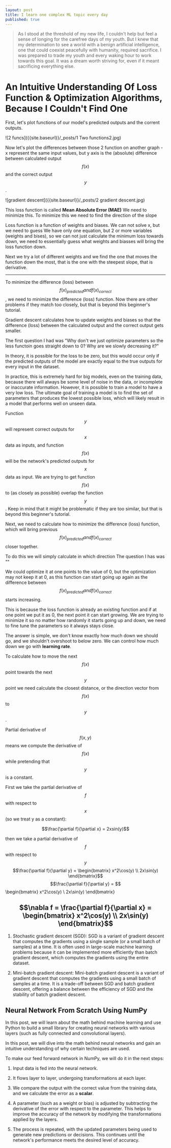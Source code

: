 ```yaml
---
layout: post
title: I learn one complex ML topic every day
published: true
---
```

<!-- MathJax -->

<script type="text/javascript"

  src="https://cdnjs.cloudflare.com/ajax/libs/mathjax/2.7.3/MathJax.js?config=TeX-AMS-MML_HTMLorMML">

</script>

> As I stood at the threshold of my new life, I couldn't help but feel a sense of longing for the carefree days of my youth. But I knew that my determination to see a world with a benign artificial intelligence, one that could coexist peacefully with humanity, required sacrifice. I was prepared to trade my youth and every waking hour to work towards this goal. It was a dream worth striving for, even if it meant sacrificing everything else.

# An Intuitive Understanding Of Loss Function & Optimization Algorithms, Because I Couldn't Find One


First, let's plot functions of our model's predicted outputs and the corrent outputs.

![2 funcs]({{site.baseurl}}/_posts/1 Two functions2.jpg)



Now let's plot the differences between those 2 function on another graph - x represent the same input values, but y axis is the (absolute) difference between calculated output $$f(x)$$ and the correct output $$y$$.

![gradient descent]({{site.baseurl}}/_posts/2 gradient descent.jpg)

This loss function is called **Mean Absolute Error (MAE)**
We need to minimize this.
To minimize this we need to find the direction of the slope

Loss function is a function of weights and biases. We can not solve x, but we need to guess
We have only one equation, but 2 or more variables (weights and bises), so we can not just calculate the minimum loss towards down, we need to essentially guess what weights and biasses will bring the loss function down.

Next we try a lot of different weights and we find the one that moves the function down the most, that is the one with the steepest slope, that is derivative.

--------
To minimize the difference (loss) between $$f(x)_{predicted} and f(x)_{correct}$$, we need to minimize the difference (loss) function.
Now there are other problems if they match too closely, but that is beyond this beginner's tutorial.

Gradient descent calculates how to update weights and biases so that the difference (loss) between the calculated output and the correct output gets smaller.

The first question I had was "Why don't we just optimize parameters so the less functoin goes straight down to 0? Why are we slowly decreasing it?"


In theory, it is possible for the loss to be zero, but this would occur only if the predicted outputs of the model are exactly equal to the true outputs for every input in the dataset.

In practice, this is extremely hard for big models, even on the training data, because there will always be some level of noise in the data, or incomplete or inaccurate information. However, it is possible to train a model to have a very low loss. The ultimate goal of training a model is to find the set of parameters that produces the lowest possible loss, which will likely result in a model that performs well on unseen data.




Function $$y$$ will represent correct outputs for $$x$$ data as inputs, and function $$f(x)$$ will be the network's predicted outputs for $$x$$ data as input. We are trying to get function $$f(x)$$ to (as closely as possible) overlap the function $$y$$. Keep in mind that it might be problematic if they are too similar, but that is beyond this beginner's tutorial.


Next, we need to calculate how to minimize the difference (loss) function, which will bring previous $$f(x)_{predicted} and f(x)_{correct}$$ closer together.

To do this we will simply calculate in which direction
The question I has was ""

We could optimize it at one points to the value of 0, but the optimization may not keep it at 0, as this function can start going up again as the difference between $$f(x)_{predicted} and f(x)_{correct}$$ starts increasing.





This is because the loss function is already an existing function and if at one point we put it as 0, the next point it can start growing. We are trying to minimize it so no matter how randomly it starts going up and down, we need to fine tune the parameters so it always stays close.


The answer is simple, we don't know exactly how much down we should go, and we shouldn't overshoot to below zero. We can control how much down we go with **learning rate**.

To calculate how to move the next $$f(x)$$ point towards the next $$y$$ point we need calculate the closest distance, or the direction vector from $$f(x)$$ to $$y$$.

Partial derivative of $$f(x,y)$$ means we compute the derivative of $$f(x)$$ while pretending that $$y$$ is a constant.



First we take the partial derivative of $$f$$ with respect to $$x$$ (so we treat y as a constant):

$$\frac{\partial f}{\partial x} = 2xsin(y)$$

then we take a partial derivative of $$f$$ with respect to $$y$$
$$\frac{\partial f}{\partial y} = \begin{bmatrix} x^2\cos(y) \\ 2x\sin(y) \end{bmatrix}$$
$$\frac{\partial f}{\partial y} = $$\begin{bmatrix} x^2\cos(y) \\ 2x\sin(y) \end{bmatrix}



$$\nabla f = \frac{\partial f}{\partial x} = \begin{bmatrix} x^2\cos(y) \\ 2x\sin(y) \end{bmatrix}$$
-------------------------


1. Stochastic gradient descent (SGD): SGD is a variant of gradient descent that computes the gradients using a single sample (or a small batch of samples) at a time. It is often used in large-scale machine learning problems because it can be implemented more efficiently than batch gradient descent, which computes the gradients using the entire dataset.


2. Mini-batch gradient descent: Mini-batch gradient descent is a variant of gradient descent that computes the gradients using a small batch of samples at a time. It is a trade-off between SGD and batch gradient descent, offering a balance between the efficiency of SGD and the stability of batch gradient descent.































## Neural Network From Scratch Using NumPy

In this post, we will learn about the math behind machine learning and use Python to build a small library for creating neural networks with various layers (such as fully connected and convolutional layers).

In this post, we will dive into the math behind neural networks and gain an intuitive understanding of why certain techniques are used.

To make our feed forward network in NumPy, we will do it in the next steps:

1. Input data is fed into the neural network.

2. It flows layer to layer, undergoing transformations at each layer.

3. We compare the output with the correct value from the training data, and we calculate the error as a **scalar**.

4. A parameter (such as a weight or bias) is adjusted by subtracting the derivative of the error with respect to the parameter. This helps to improve the accuracy of the network by modifying the transformations applied by the layers.

5. The process is repeated, with the updated parameters being used to generate new predictions or decisions. This continues until the network's performance meets the desired level of accuracy.
